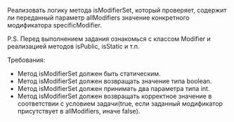 Реализовать логику метода isModifierSet, который проверяет, содержит ли переданный параметр allModifiers значение конкретного модификатора specificModifier.

P.S. Перед выполнением задания ознакомься с классом Modifier и реализацией методов isPublic, isStatic и т.п.

Требования:
- Метод isModifierSet должен быть статическим.
- Метод isModifierSet должен возвращать значение типа boolean.
- Метод isModifierSet должен принимать два параметра типа int.
- Метод isModifierSet должен возвращать корректное значение в соответствии с условием задачи(true, если заданный модификатор присутствует в allModifiers, иначе false).